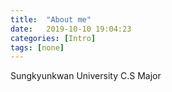 ```yaml
---
title:  "About me"
date:   2019-10-10 19:04:23
categories: [Intro]
tags: [none]
---
```


Sungkyunkwan University C.S Major
